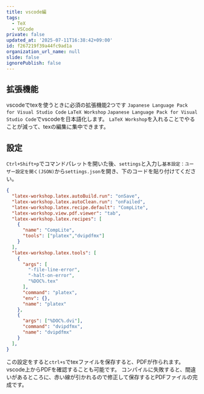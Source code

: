 ```yaml
---
title: vscode編
tags:
  - TeX
  - VSCode
private: false
updated_at: '2025-07-11T16:38:42+09:00'
id: f267219f39a44fc9ad1a
organization_url_name: null
slide: false
ignorePublish: false
---
```

## 拡張機能

vscodeでtexを使うときに必須の拡張機能2つです
`Japanese Language Pack for Visual Studio Code` `LaTeX Workshop`
`Japanese Language Pack for Visual Studio Code`でvscodeを日本語化します。
`LaTeX Workshop`を入れることでやることが減って、texの編集に集中できます。

## 設定

`Ctrl+Shift+p`でコマンドパレットを開いた後、`settings`と入力し`基本設定：ユーザー設定を開く(JSON)`から`settings.json`を開き、下のコードを貼り付けてください。

```json:settings.json
{
  "latex-workshop.latex.autoBuild.run": "onSave",
  "latex-workshop.latex.autoClean.run": "onFailed",
  "latex-workshop.latex.recipe.default": "CompLite",
  "latex-workshop.view.pdf.viewer": "tab",
  "latex-workshop.latex.recipes": [
    {
      "name": "CompLite",
      "tools": ["platex","dvipdfmx"]
    }
  ],
  "latex-workshop.latex.tools": [
    {
      "args": [
        "-file-line-error",
        "-halt-on-error",
        "%DOC%.tex"
      ],
      "command": "platex",
      "env": {},
      "name": "platex"
    },
    {
      "args": ["%DOC%.dvi"],
      "command": "dvipdfmx",
      "name": "dvipdfmx"
    }
  ],
}
```

この設定をすると`ctrl+s`でtexファイルを保存すると、PDFが作られます。vscode上からPDFを確認することも可能です。
コンパイルに失敗すると、間違いがあるところに、赤い線が引かれるので修正して保存するとPDFファイルの完成です。
